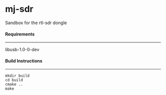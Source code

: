 # mj-sdr
Sandbox for the rtl-sdr dongle

#### Requirements
----------------------------
libusb-1.0-0-dev

#### Build Instructions
----------------------------
```
mkdir build
cd build
cmake ..
make
```

